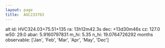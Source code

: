 ```yaml
---
layout: page
title:  AGC233763
--- 
```

alt id: HVC324.03+75.51+135
ra: 13h12m42.3s
dec: +13d30m46s
cz: 127.0
w50: 29.0
abar: 5.9160797831
m_hi: 5.35
n_hi: 19.0764726292
months observable: ['Jan', 'Feb', 'Mar', 'Apr', 'May', 'Dec']
